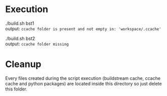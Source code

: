 # Execution

./build.sh bst1 \
output: `ccache folder is present and not empty in: 'workspace/.ccache'`


./build.sh bst2 \
output: `ccache folder missing`

# Cleanup

Every files created during the script execution (buildstream cache, ccache cache and python packages) are located inside this directory so just delete this folder.